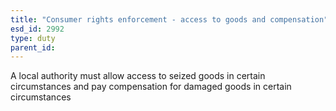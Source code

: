 ```yaml
---
title: "Consumer rights enforcement - access to goods and compensation"
esd_id: 2992
type: duty
parent_id:  
---
```


A local authority must allow access to seized goods in certain circumstances and pay compensation for damaged goods in certain circumstances

